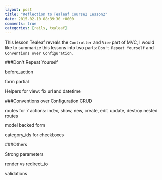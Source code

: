 ```yaml
---
layout: post
title: "Reflection to Tealeaf Course2 Lesson2"
date: 2015-02-10 08:39:30 +0000
comments: true
categories: [rails, tealeaf]
---
```


This lesson Tealeaf reveals the `Controller` and `View` part of MVC, I would like to summarize this lessons into two parts: `Don't Repeat Yourself` and `Conventions over Configuration`.

###Don't Repeat Yourself

before_action

form partial

Helpers for view: fix url and datetime

###Conventions over Configuration
CRUD

routes for 7 actions: index, show, new, create, edit, update, destroy
nested routes

model backed form

category_ids for checkboxes

###Others

Strong parameters

render vs redirect_to

validations